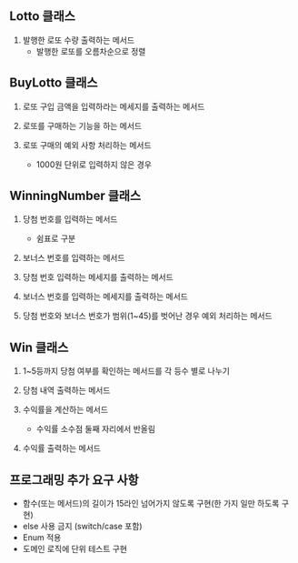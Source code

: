 ## Lotto 클래스
1. 발행한 로또 수량 출력하는 메서드
    - 발행한 로또를 오름차순으로 정렬


## BuyLotto 클래스
1.  로또 구입 금액을 입력하라는 메세지를 출력하는 메서드

2. 로또를 구매하는 기능을 하는 메서드

3. 로또 구매의 예외 사항 처리하는 메서드
    - 1000원 단위로 입력하지 않은 경우


## WinningNumber 클래스
1. 당첨 번호를 입력하는 메서드
    - 쉼표로 구분

2. 보너스 번호를 입력하는 메서드

3. 당첨 번호 입력하는 메세지를 출력하는 메서드

4. 보너스 번호를 입력하는 메세지를 출력하는 메서드

5. 당첨 번호와 보너스 번호가 범위(1~45)를 벗어난 경우 예외 처리하는 메서드


## Win 클래스
1. 1~5등까지 당첨 여부를 확인하는 메서드를 각 등수 별로 나누기

2. 당첨 내역 출력하는 메서드

3. 수익률을 계산하는 메서드
    - 수익률 소수점 둘째 자리에서 반올림

4. 수익률 출력하는 메서드


## 프로그래밍 추가 요구 사항
- 함수(또는 메서드)의 길이가 15라인 넘어가지 않도록 구현(한 가지 일만 하도록 구현)
- else 사용 금지 (switch/case 포함)
- Enum 적용
- 도메인 로직에 단위 테스트 구현